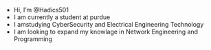 - Hi, I’m @Hadics501
- I am currently a student at purdue
- I amstudying CyberSecurity and Electrical Engineering Technology
- I am looking to expand my knowlage in Network Engineering and Programming
